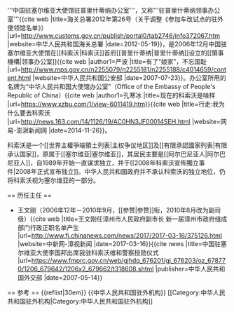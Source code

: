 '''中国驻塞尔维亚大使馆驻普里什蒂纳办公室'''，又称'''驻普里什蒂纳领事办公室'''<ref>{{cite web |title=海关总署2012年第26号（关于调整《参加车改试点的驻外使领馆名单》） |url=http://www.customs.gov.cn/publish/portal0/tab2746/info372067.htm |website=中华人民共和国海关总署 |date=2012-05-19}}</ref>，是2006年12月中国驻塞尔维亚大使馆在[[科索沃|科索沃]]首府[[普里什蒂纳|普里什蒂纳]]设立的[[領事機構|领事办公室]]<ref>{{cite web |author1=严波 |title=有了“娘家”，不忘国耻 |url=http://www.mps.gov.cn/n2255079/n2255181/n2255188/c4014659/content.html |website=中华人民共和国公安部 |date=2007-07-23}}</ref>。办公室所用的名牌为“中华人民共和国大使馆办公室”（Office of the Embassy of People's Republic of China）<ref>{{cite web |author1=孔寒冰 |title=现在的科索沃是啥样 |url=https://www.xzbu.com/1/view-6011419.htm}}</ref><ref>{{cite web |title=行走:我为什么要去科索沃 |url=http://news.163.com/14/1126/19/AC0HN3JF00014SEH.html |website=网易-澎湃新闻网 |date=2014-11-26}}</ref>。

科索沃是一个[[世界主權爭端領土列表|主权争议地区]]及[[有限承認國家列表|有限承认国家]]，原属于[[塞尔维亚|塞尔维亚]]，其居民主要是[[阿尔巴尼亚人|阿尔巴尼亚人]]，自1989年开始一直谋求独立，并于[[2008年科索沃宣佈獨立事件|2008年正式宣布独立]]。中华人民共和国政府并不承认科索沃的独立地位，仍将科索沃视为塞尔维亚的一部分。

== 历任主任 ==
* 王文刚（2006年12年－2010年9月，[[参赞|参赞]]衔，2010年8月改为副司级）<ref>{{cite web |title=王文刚任漳州市人民政府副市长 新一届漳州市政府组成部门行政正职名单产生 |url=http://www.fj.chinanews.com/news/2017/2017-03-16/375126.html |website=中新网-漳视新闻 |date=2017-03-16}}</ref><ref>{{cite news |title=中国驻塞尔维亚大使李国邦出席我驻科索沃维和警察授勋仪式 |url=https://www.fmprc.gov.cn/web/gjhdq_676201/gj_676203/oz_678770/1206_679642/1206x2_679662/t318608.shtml |publisher=中华人民共和国外交部 |date=2007-05-14}}</ref>

== 参考 ==
{{reflist|30em}}
{{中华人民共和国驻外机构}}
[[Category:中华人民共和国驻外机构|Category:中华人民共和国驻外机构]]